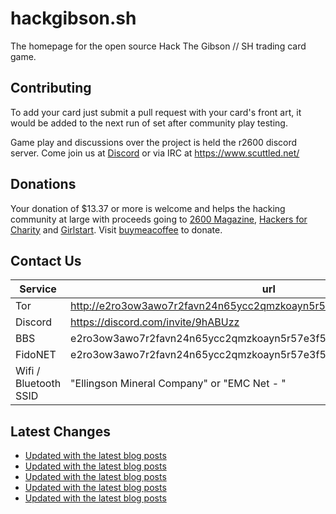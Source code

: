 # hackgibson.sh
The homepage for the open source Hack The Gibson // SH trading card game.


## Contributing

To add your card just submit a pull request with your card's front art, it would be added to the next run of set after community play testing.

Game play and discussions over the project is held the r2600 discord server. Come join us at [Discord](https://discord.com/invite/9hABUzz) or via IRC at https://www.scuttled.net/


## Donations

Your donation of $13.37 or more is welcome and helps the hacking community at large with proceeds going to [2600 Magazine](https://2600.com/), [Hackers for Charity](https://hackersforcharity.org) and [Girlstart](https://girlstart.org).  Visit [buymeacoffee](https://www.buymeacoffee.com/hackgibson.sh) to donate.


## Contact Us

Service | url
-|-
Tor | http://e2ro3ow3awo7r2favn24n65ycc2qmzkoayn5r57e3f56nvjwdcgg32ad.onion
Discord | https://discord.com/invite/9hABUzz
BBS | e2ro3ow3awo7r2favn24n65ycc2qmzkoayn5r57e3f56nvjwdcgg32ad.onion:23
FidoNET | e2ro3ow3awo7r2favn24n65ycc2qmzkoayn5r57e3f56nvjwdcgg32ad.onion:24554
Wifi / Bluetooth SSID | "Ellingson Mineral Company" or "EMC Net - <fidonet address>"

## Latest Changes
<!-- BLOG-POST-LIST:START -->
- [Updated with the latest blog posts](https://github.com/DFW2600/hackgibson.sh/commit/ef1fb95b045fa87b7c9040867a126fd824937312)
- [Updated with the latest blog posts](https://github.com/DFW2600/hackgibson.sh/commit/5f7d7d333b77ea0d781fab49a2b337356d4fba35)
- [Updated with the latest blog posts](https://github.com/DFW2600/hackgibson.sh/commit/b3d3b65b0a627e4f45c0264fddcf2efb9861fb5b)
- [Updated with the latest blog posts](https://github.com/DFW2600/hackgibson.sh/commit/c6e1b18b6c859122c293beda91c4d43e1cfad590)
- [Updated with the latest blog posts](https://github.com/DFW2600/hackgibson.sh/commit/3281da555a23f47de2e75ea865aeaf4edc3f2340)
<!-- BLOG-POST-LIST:END -->
